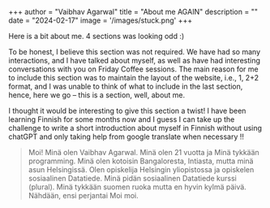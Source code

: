 +++
author = "Vaibhav Agarwal"
title = "About me AGAIN"
description = ""
date = "2024-02-17"
image = '/images/stuck.png'
+++



Here is a bit about me. 4 sections was looking odd :)
<!--more-->

To be honest, I believe this section was not required. We have had so many interactions, and I have talked about myself, as well as have had interesting conversations with you on Friday Coffee sessions. The main reason for me to include this section was to maintain the layout of the website, i.e., 1, 2+2 format, and I was unable to think of what to include in the last section, hence, here we go – this is a section, well, about me.

I thought it would be interesting to give this section a twist! I have been learning Finnish for some months now and I guess I can take up the challenge to write a short introduction about myself in Finnish without using chatGPT and only taking help from google translate when necessary !!

> Moi! Minä olen Vaibhav Agarwal. Minä olen 21 vuotta ja Minä tykkään
programming. Minä olen kotoisin Bangaloresta, Intiasta, mutta minä asun
Helsingissä. Olen opiskelija Helsingin yliopistossa ja opiskelen sosiaalinen
Datatiede. Minä pidän sosiaalinen Datatiede kurssi (plural). Minä tykkään suomen ruoka mutta en hyvin kylmä päivä. 
Nähdään, ensi perjantai 
Moi moi.
